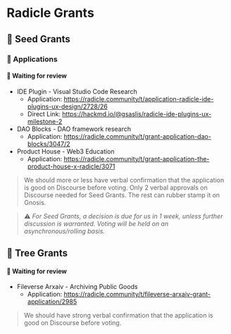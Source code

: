 # Radicle Grants

## 🌱 Seed Grants 

### 📝 Applications 

#### 🧐 Waiting for review
* IDE Plugin - Visual Studio Code Research
  * Application: https://radicle.community/t/application-radicle-ide-plugins-ux-design/2728/26
  * Direct Link: https://hackmd.io/@gsaslis/radicle-ide-plugins-ux-milestone-2
* DAO Blocks - DAO framework research
  * Application: https://radicle.community/t/grant-application-dao-blocks/3047/2
* Product House - Web3 Education
  * Application: https://radicle.community/t/grant-application-the-product-house-x-radicle/3071

> We should more or less have verbal confirmation that the application is good on Discourse before voting. Only 2 verbal approvals on Discourse needed for Seed Grants. The rest can rubber stamp it on Gnosis.

> ⚠️ *For Seed Grants, a decision is due for us in 1 week, unless further discussion is warranted. Voting will be held on an asynchronous/rolling basis.*

## 🌲 Tree Grants

#### 🧐 Waiting for review
* Fileverse Arxaiv - Archiving Public Goods
  * Application: https://radicle.community/t/fileverse-arxaiv-grant-application/2985
  
> We should have strong verbal confirmation that the application is good on Discourse before voting. 
